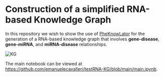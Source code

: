 # Construction of a simplified RNA-based Knowledge Graph

In this repository we wish to show the use of [PheKnowLator](https://github.com/callahantiff/PheKnowLator) for the generation of a RNA-based knowledge graph that involves **gene-disease**, **gene-miRNA**, and **miRNA-disease** relationships.

![KG](https://user-images.githubusercontent.com/33032169/225636670-056a7774-f3d6-4aee-84b1-4f462c3cf33a.png)

The main notebook can be viewed at https://github.com/emanuelecavalleri/testRNA-KG/blob/main/main.ipynb.
